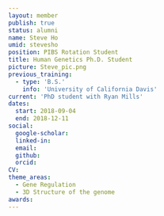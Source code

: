 ```yaml
---
layout: member
publish: true
status: alumni
name: Steve Ho
umid: stevesho
position: PIBS Rotation Student
title: Human Genetics Ph.D. Student
picture: Steve_pic.png
previous_training:
  - type: 'B.S.'
    info: 'University of California Davis'
current: 'PhD student with Ryan Mills'
dates:
  start: 2018-09-04
  end: 2018-12-11
social: 
  google-scholar: 
  linked-in: 
  email: 
  github:
  orcid:
CV: 
theme_areas:
  - Gene Regulation
  - 3D Structure of the genome
awards:
---
```

